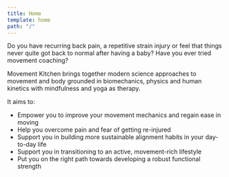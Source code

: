 ```yaml
---
title: Home
template: home
path: "/"
---
```


Do you have recurring back pain, a repetitive strain injury or feel that things never quite got back to normal after having a baby? Have you ever tried movement coaching?

Movement Kitchen brings together modern science approaches to movement and body grounded in biomechanics, physics and human kinetics with mindfulness and yoga as therapy.

It aims to:

* Empower you to improve your movement mechanics and regain ease in moving
* Help you overcome pain and fear of getting re-injured
* Support you in building more sustainable alignment habits in your day-to-day life
* Support you in transitioning to an active, movement-rich lifestyle
* Put you on the right path towards developing a robust functional strength



